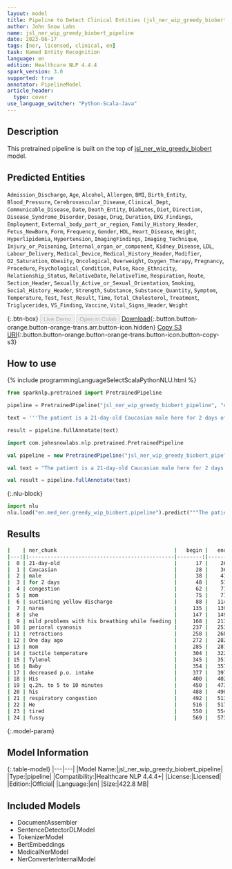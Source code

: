 ```yaml
---
layout: model
title: Pipeline to Detect Clinical Entities (jsl_ner_wip_greedy_biobert)
author: John Snow Labs
name: jsl_ner_wip_greedy_biobert_pipeline
date: 2023-06-17
tags: [ner, licensed, clinical, en]
task: Named Entity Recognition
language: en
edition: Healthcare NLP 4.4.4
spark_version: 3.0
supported: true
annotator: PipelineModel
article_header:
  type: cover
use_language_switcher: "Python-Scala-Java"
---
```


## Description

This pretrained pipeline is built on the top of [jsl_ner_wip_greedy_biobert](https://nlp.johnsnowlabs.com/2021/07/26/jsl_ner_wip_greedy_biobert_en.html) model.

## Predicted Entities

`Admission_Discharge`, `Age`, `Alcohol`, `Allergen`, `BMI`, `Birth_Entity`, `Blood_Pressure`, `Cerebrovascular_Disease`, `Clinical_Dept`, `Communicable_Disease`, `Date`, `Death_Entity`, `Diabetes`, `Diet`, `Direction`, `Disease_Syndrome_Disorder`, `Dosage`, `Drug`, `Duration`, `EKG_Findings`, `Employment`, `External_body_part_or_region`, `Family_History_Header`, `Fetus_NewBorn`, `Form`, `Frequency`, `Gender`, `HDL`, `Heart_Disease`, `Height`, `Hyperlipidemia`, `Hypertension`, `ImagingFindings`, `Imaging_Technique`, `Injury_or_Poisoning`, `Internal_organ_or_component`, `Kidney_Disease`, `LDL`, `Labour_Delivery`, `Medical_Device`, `Medical_History_Header`, `Modifier`, `O2_Saturation`, `Obesity`, `Oncological`, `Overweight`, `Oxygen_Therapy`, `Pregnancy`, `Procedure`, `Psychological_Condition`, `Pulse`, `Race_Ethnicity`, `Relationship_Status`, `RelativeDate`, `RelativeTime`, `Respiration`, `Route`, `Section_Header`, `Sexually_Active_or_Sexual_Orientation`, `Smoking`, `Social_History_Header`, `Strength`, `Substance`, `Substance_Quantity`, `Symptom`, `Temperature`, `Test`, `Test_Result`, `Time`, `Total_Cholesterol`, `Treatment`, `Triglycerides`, `VS_Finding`, `Vaccine`, `Vital_Signs_Header`, `Weight`



{:.btn-box}
<button class="button button-orange" disabled>Live Demo</button>
<button class="button button-orange" disabled>Open in Colab</button>
[Download](https://s3.amazonaws.com/auxdata.johnsnowlabs.com/clinical/models/jsl_ner_wip_greedy_biobert_pipeline_en_4.4.4_3.0_1686980180467.zip){:.button.button-orange.button-orange-trans.arr.button-icon.hidden}
[Copy S3 URI](s3://auxdata.johnsnowlabs.com/clinical/models/jsl_ner_wip_greedy_biobert_pipeline_en_4.4.4_3.0_1686980180467.zip){:.button.button-orange.button-orange-trans.button-icon.button-copy-s3}

## How to use

<div class="tabs-box" markdown="1">
{% include programmingLanguageSelectScalaPythonNLU.html %}

```python
from sparknlp.pretrained import PretrainedPipeline

pipeline = PretrainedPipeline("jsl_ner_wip_greedy_biobert_pipeline", "en", "clinical/models")

text = '''The patient is a 21-day-old Caucasian male here for 2 days of congestion - mom has been suctioning yellow discharge from the patient's nares, plus she has noticed some mild problems with his breathing while feeding (but negative for any perioral cyanosis or retractions). One day ago, mom also noticed a tactile temperature and gave the patient Tylenol. Baby also has had some decreased p.o. intake. His normal breast-feeding is down from 20 minutes q.2h. to 5 to 10 minutes secondary to his respiratory congestion. He sleeps well, but has been more tired and has been fussy over the past 2 days. The parents noticed no improvement with albuterol treatments given in the ER. His urine output has also decreased; normally he has 8 to 10 wet and 5 dirty diapers per 24 hours, now he has down to 4 wet diapers per 24 hours. Mom denies any diarrhea. His bowel movements are yellow colored and soft in nature.'''

result = pipeline.fullAnnotate(text)
```
```scala
import com.johnsnowlabs.nlp.pretrained.PretrainedPipeline

val pipeline = new PretrainedPipeline("jsl_ner_wip_greedy_biobert_pipeline", "en", "clinical/models")

val text = "The patient is a 21-day-old Caucasian male here for 2 days of congestion - mom has been suctioning yellow discharge from the patient's nares, plus she has noticed some mild problems with his breathing while feeding (but negative for any perioral cyanosis or retractions). One day ago, mom also noticed a tactile temperature and gave the patient Tylenol. Baby also has had some decreased p.o. intake. His normal breast-feeding is down from 20 minutes q.2h. to 5 to 10 minutes secondary to his respiratory congestion. He sleeps well, but has been more tired and has been fussy over the past 2 days. The parents noticed no improvement with albuterol treatments given in the ER. His urine output has also decreased; normally he has 8 to 10 wet and 5 dirty diapers per 24 hours, now he has down to 4 wet diapers per 24 hours. Mom denies any diarrhea. His bowel movements are yellow colored and soft in nature."

val result = pipeline.fullAnnotate(text)
```


{:.nlu-block}
```python
import nlu
nlu.load("en.med_ner.greedy_wip_biobert.pipeline").predict("""The patient is a 21-day-old Caucasian male here for 2 days of congestion - mom has been suctioning yellow discharge from the patient's nares, plus she has noticed some mild problems with his breathing while feeding (but negative for any perioral cyanosis or retractions). One day ago, mom also noticed a tactile temperature and gave the patient Tylenol. Baby also has had some decreased p.o. intake. His normal breast-feeding is down from 20 minutes q.2h. to 5 to 10 minutes secondary to his respiratory congestion. He sleeps well, but has been more tired and has been fussy over the past 2 days. The parents noticed no improvement with albuterol treatments given in the ER. His urine output has also decreased; normally he has 8 to 10 wet and 5 dirty diapers per 24 hours, now he has down to 4 wet diapers per 24 hours. Mom denies any diarrhea. His bowel movements are yellow colored and soft in nature.""")
```

</div>



## Results

```bash
|    | ner_chunk                                      |   begin |   end | ner_label                    |   confidence |
|---:|:-----------------------------------------------|--------:|------:|:-----------------------------|-------------:|
|  0 | 21-day-old                                     |      17 |    26 | Age                          |     1        |
|  1 | Caucasian                                      |      28 |    36 | Race_Ethnicity               |     0.9488   |
|  2 | male                                           |      38 |    41 | Gender                       |     0.9978   |
|  3 | for 2 days                                     |      48 |    57 | Duration                     |     0.7709   |
|  4 | congestion                                     |      62 |    71 | Symptom                      |     0.5467   |
|  5 | mom                                            |      75 |    77 | Gender                       |     0.9355   |
|  6 | suctioning yellow discharge                    |      88 |   114 | Symptom                      |     0.327867 |
|  7 | nares                                          |     135 |   139 | External_body_part_or_region |     0.8963   |
|  8 | she                                            |     147 |   149 | Gender                       |     0.995    |
|  9 | mild problems with his breathing while feeding |     168 |   213 | Symptom                      |     0.588714 |
| 10 | perioral cyanosis                              |     237 |   253 | Symptom                      |     0.58635  |
| 11 | retractions                                    |     258 |   268 | Symptom                      |     0.9864   |
| 12 | One day ago                                    |     272 |   282 | RelativeDate                 |     0.755833 |
| 13 | mom                                            |     285 |   287 | Gender                       |     0.9956   |
| 14 | tactile temperature                            |     304 |   322 | Symptom                      |     0.10505  |
| 15 | Tylenol                                        |     345 |   351 | Drug                         |     0.9496   |
| 16 | Baby                                           |     354 |   357 | Age                          |     0.976    |
| 17 | decreased p.o. intake                          |     377 |   397 | Symptom                      |     0.448125 |
| 18 | His                                            |     400 |   402 | Gender                       |     0.999    |
| 19 | q.2h. to 5 to 10 minutes                       |     450 |   473 | Frequency                    |     0.298843 |
| 20 | his                                            |     488 |   490 | Gender                       |     0.9976   |
| 21 | respiratory congestion                         |     492 |   513 | VS_Finding                   |     0.6158   |
| 22 | He                                             |     516 |   517 | Gender                       |     0.9998   |
| 23 | tired                                          |     550 |   554 | Symptom                      |     0.8912   |
| 24 | fussy                                          |     569 |   573 | Symptom                      |     0.9541   |
```

{:.model-param}
## Model Information

{:.table-model}
|---|---|
|Model Name:|jsl_ner_wip_greedy_biobert_pipeline|
|Type:|pipeline|
|Compatibility:|Healthcare NLP 4.4.4+|
|License:|Licensed|
|Edition:|Official|
|Language:|en|
|Size:|422.8 MB|

## Included Models

- DocumentAssembler
- SentenceDetectorDLModel
- TokenizerModel
- BertEmbeddings
- MedicalNerModel
- NerConverterInternalModel